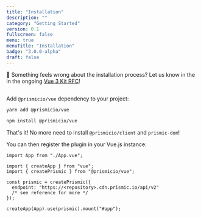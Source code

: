 ```yaml
---
title: "Installation"
description: ""
category: "Getting Started"
version: 0.1
fullscreen: false
menu: true
menuTitle: "Installation"
badge: "3.0.0-alpha"
draft: false
---
```


<d-alert type="info">

🤔 Something feels wrong about the installation process? Let us know in the in the ongoing [Vue 3 Kit RFC](https://github.com/prismicio/prismic-vue/issues/46)!

</d-alert>

<style>
aside + div > div > article + div > div {
  visibility: hidden
}
</style>

##

Add `@prismicio/vue` dependency to your project:

<d-code-group>
  <d-code-block label="Yarn" active>

```bash
yarn add @prismicio/vue
```

  </d-code-block>
  <d-code-block label="npm">

```bash
npm install @prismicio/vue
```

  </d-code-block>
</d-code-group>

That's it! No more need to install `@prismicio/client` and `prismic-dom`!

You can then register the plugin in your Vue.js instance:

```javascript[src/main.js]
import App from "./App.vue";

import { createApp } from "vue";
import { createPrismic } from "@prismicio/vue";

const prismic = createPrismic({
  endpoint: "https://<repository>.cdn.prismic.io/api/v2"
  /* see reference for more */
});

createApp(App).use(prismic).mount("#app");
```

